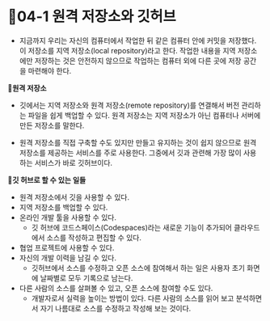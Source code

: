 # 🍎04-1 원격 저장소와 깃허브
- 지금까지 우리는 자신의 컴퓨터에서 작업한 뒤 같은 컴퓨터 안에 커밋을 저장했다. 이 저장소를 지역 저장소(local repository)라고 한다. 작업한 내용을 지역 저장소에만 저장하는 것은 안전하지 않으므로 작업하는 컴퓨터 외에 다른 곳에 저장 공간을 마련해야 한다.

**🌱원격 저장소**
- 깃에서는 지역 저장소와 원격 저장소(remote repository)를 연결해서 버전 관리하는 파일을 쉽게 백업할 수 있다.
원격 저장소는 지역 저장소가 아닌 컴퓨터나 서버에 만든 저장소를 말한다.

- 원격 저장소를 직접 구축할 수도 있지만 만들고 유지하는 것이 쉽지 않으므로 원격 저장소를 제공하는 서비스를 주로 사용한다. 그중에서 깃과 관련해 가장 많이 사용하는 서비스가 바로 깃허브이다.

**🌱깃 허브로 할 수 있는 일들**
- 원격 저장소에서 깃을 사용할 수 있다.
- 지역 저장소를 백업할 수 있다.
- 온라인 개발 툴을 사용할 수 있다.
  - 깃 허브에 코드스페이스(Codespaces)라는 새로운 기능이 추가되어 클라우드에서 소스를 작성하고 편집할 수 있다.
- 협업 프로젝트에 사용할 수 있다.
- 자신의 개발 이력을 남길 수 있다.
  - 깃허브에서 소스를 수정하고 오픈 소스에 참여해서 하는 일은 사용자 초기 화면에 날짜별로 모두 기록으로 남는다.
- 다른 사람의 소스를 살펴볼 수 있고, 오픈 소스에 참여할 수도 있다.
  - 개발자로서 실력을 높이는 방법이 있다. 다른 사람의 소스를 읽어 보고 분석하면서 자기 나름대로 소스를 수정하고 작성해 보는 것이다.